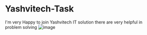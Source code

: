 # Yashvitech-Task
I'm very Happy to join Yashvitech IT solution there are very helpful in problem solving
![image](https://github.com/hemk98/Yashvitech-Task/assets/167606901/9e31d5d1-c0c2-4795-8e68-608d8576bbff)
